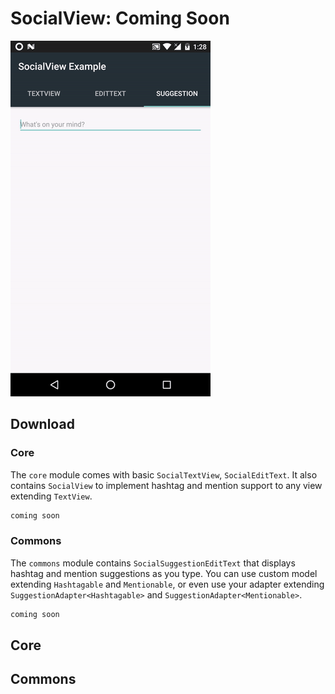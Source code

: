 SocialView: Coming Soon
=======================

![demo](/art/demo.gif)

Download
--------

### Core

The `core` module comes with basic `SocialTextView`, `SocialEditText`.
It also contains `SocialView` to implement hashtag and mention support to any view extending `TextView`.

```gradle
coming soon
```

### Commons

The `commons` module contains `SocialSuggestionEditText` that displays hashtag and mention suggestions as you type.
You can use custom model extending `Hashtagable` and `Mentionable`, or even use your adapter extending `SuggestionAdapter<Hashtagable>` and `SuggestionAdapter<Mentionable>`.

```gradle
coming soon
```

Core
----

Commons
-------
